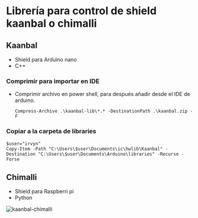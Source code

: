 # Librería para control de shield kaanbal o chimalli
## Kaanbal
* Shield para Arduino nano
* C++

### Comprimir para importar en IDE
* Comprimir archivo en power shell, para después añadir desde el IDE de arduino.
    ```
    Compress-Archive .\kaanbal-lib\*.* -DestinationPath .\kaanbal.zip -F
    ```
### Copiar a la carpeta de libraries
```
$user="irvyn"
Copy-Item -Path "C:\Users\$user\Documents\ic\hwlib\Kaanbal" -Destination "C:\Users\$user\Documents\Arduino\libraries" -Recurse -Forse
```

## Chimalli
* Shield para Raspberri pi
* Python

![kaanbal-chimalli](https://drive.google.com/uc?export=view&id=15EJnb_c1G7KnUYNzaDpBNI2bReofG2Za)